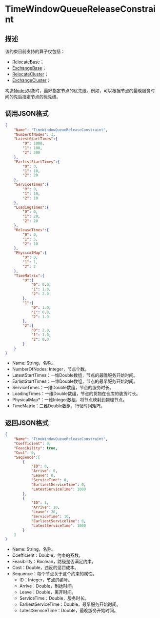 
# TimeWindowQueueReleaseConstraint

## 描述


该约束目前支持的算子仅包括：
* [RelocateBase](../operators/RelocateBase.md)；
* [ExchangeBase](../operators/ExchangeBase.md)；
* [RelocateCluster](../operators/RelocateCluster.md)；
* [ExchangeCluster](../operators/ExchangeCluster.md)；

构造[Nodes](../common/Nodes.md)对象时，最好指定节点的优先级。例如，可以根据节点的最晚服务时间的先后指定节点的优先级。

## 调用JSON格式

```json
{
	"Name": "TimeWindowQueueReleaseConstraint",
	"NumberOfNodes": 3,
	"LatestStartTimes":{
		"0": 1000,
		"1": 100,
		"2": 300
	},
	"EarlistStartTimes":{
		"0": 0,
		"1": 10,
		"2": 20
	},
	"ServiceTimes":{
		"0": 0,
		"1": 10,
		"2": 10
	},
	"LoadingTimes":{
		"0": 0,
		"1": 20,
		"2": 20
	},
	"ReleaseTimes":{
		"0": 0,
		"1": 5,
		"2": 10
	},
	"PhysicalMap":{
		"0": 0,
		"1": 1,
		"2": 2
	},
	"TimeMatrix":{ 
		"0":{
			"0": 0.0,
			"1": 1.0,
			"2": 2.0
		},
		"1":{
			"0": 1.0,
			"1": 0.0,
			"2": 1.0
		},
		"2":{
			"0": 2.0,
			"1": 1.0,
			"2": 0.0
		}
	}
}
```
* Name: String，名称。
* NumberOfNodes: Integer，节点个数。
* LatestStartTimes：一维Double数组，节点的最晚服务开始时间。
* EarlistStartTimes：一维Double数组，节点的最早服务开始时间。
* ServiceTimes：一维Double数组，节点的服务时长。
* LoadingTimes：一维Double数组，节点的货物在仓库的装货时长。
* PhysicalMap\*：一维Integer数组，将节点映射到物理节点。
* TimeMatrix：二维Double数组，行驶时间矩阵。


## 返回JSON格式

```json
{
	"Name": "TimeWindowQueueReleaseConstraint",
	"Coefficient": 0,
	"Feasibility": true,
	"Cost": 0,
	"Sequence":[
		{
			"ID": 0,
			"Arrive": 0,
			"Leave": 0,
			"ServiceTime": 0,
			"EarliestServiceTime": 0,
			"LatestServiceTime": 1000
		},
		{
			"ID": 1,
			"Arrive": 10,
			"Leave": 20,
			"ServiceTime": 10,
			"EarliestServiceTime": 0,
			"LatestServiceTime": 1000
		}
	]
}
```

* Name: String，名称。
* Coefficient：Double，约束的系数。
* Feasibility：Boolean，路径是否满足约束。
* Cost：Double，违反的惩罚成本。
* Sequence：每个节点关于这个约束的属性。
	+ ID：Integer，节点的编号。
	+ Arrive：Double，到达时间。
	+ Leave：Double，离开时间。
	+  ServiceTime：Double，服务时长。
	+ EarliestServiceTime：Double，最早服务开始时间。
	+ LatestServiceTime：Double，最晚服务开始时间。

